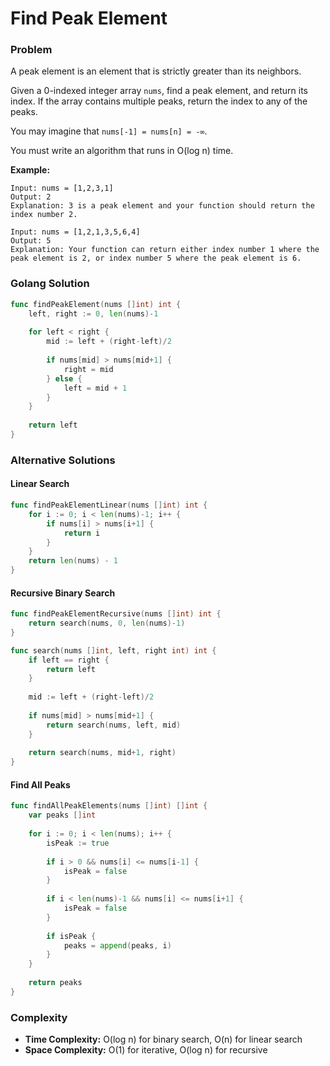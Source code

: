 # Find Peak Element

### Problem
A peak element is an element that is strictly greater than its neighbors.

Given a 0-indexed integer array `nums`, find a peak element, and return its index. If the array contains multiple peaks, return the index to any of the peaks.

You may imagine that `nums[-1] = nums[n] = -∞`.

You must write an algorithm that runs in O(log n) time.

**Example:**
```
Input: nums = [1,2,3,1]
Output: 2
Explanation: 3 is a peak element and your function should return the index number 2.

Input: nums = [1,2,1,3,5,6,4]
Output: 5
Explanation: Your function can return either index number 1 where the peak element is 2, or index number 5 where the peak element is 6.
```

### Golang Solution

```go
func findPeakElement(nums []int) int {
    left, right := 0, len(nums)-1
    
    for left < right {
        mid := left + (right-left)/2
        
        if nums[mid] > nums[mid+1] {
            right = mid
        } else {
            left = mid + 1
        }
    }
    
    return left
}
```

### Alternative Solutions

#### **Linear Search**
```go
func findPeakElementLinear(nums []int) int {
    for i := 0; i < len(nums)-1; i++ {
        if nums[i] > nums[i+1] {
            return i
        }
    }
    return len(nums) - 1
}
```

#### **Recursive Binary Search**
```go
func findPeakElementRecursive(nums []int) int {
    return search(nums, 0, len(nums)-1)
}

func search(nums []int, left, right int) int {
    if left == right {
        return left
    }
    
    mid := left + (right-left)/2
    
    if nums[mid] > nums[mid+1] {
        return search(nums, left, mid)
    }
    
    return search(nums, mid+1, right)
}
```

#### **Find All Peaks**
```go
func findAllPeakElements(nums []int) []int {
    var peaks []int
    
    for i := 0; i < len(nums); i++ {
        isPeak := true
        
        if i > 0 && nums[i] <= nums[i-1] {
            isPeak = false
        }
        
        if i < len(nums)-1 && nums[i] <= nums[i+1] {
            isPeak = false
        }
        
        if isPeak {
            peaks = append(peaks, i)
        }
    }
    
    return peaks
}
```

### Complexity
- **Time Complexity:** O(log n) for binary search, O(n) for linear search
- **Space Complexity:** O(1) for iterative, O(log n) for recursive
